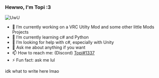 ### Hewwo, I'm Topi :3
![UwU](https://media.discordapp.net/attachments/867519940747460610/869356629752152084/EWLO9pxVcAA-v6Y.jpg)

- 🔭 I’m currently working on a VRC Utilty Mod and some other little Mods Projects
- 🌱 I’m currently learning c# and Python
- 🤔 I’m looking for help with c#, especially with Unity
- 💬 Ask me about anything if you want
- 📫 How to reach me: (Discord) [Topi#1337](https://discordapp.com/users/487174753094729738)
- ⚡ Fun fact: ask me lul

idk what to write here lmao
